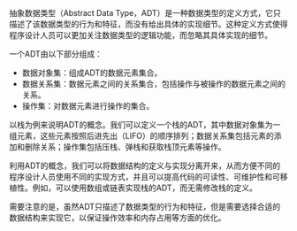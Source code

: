 抽象数据类型（Abstract Data Type，ADT）是一种数据类型的定义方式，它只描述了该数据类型的行为和特征，而没有给出具体的实现细节。这种定义方式使得程序设计人员可以更加关注数据类型的逻辑功能，而忽略其具体实现的细节。

一个ADT由以下部分组成：
- 数据对象集：组成ADT的数据元素集合。
- 数据关系集：数据元素之间的关系集合，包括操作与被操作的数据元素之间的关系。
- 操作集：对数据元素进行操作的集合。

以栈为例来说明ADT的概念。我们可以定义一个栈的ADT，其中数据对象集为一组元素，这些元素按照后进先出（LIFO）的顺序排列；数据关系集包括元素的添加和删除关系；操作集包括压栈、弹栈和获取栈顶元素等操作。

利用ADT的概念，我们可以将数据结构的定义与实现分离开来，从而方便不同的程序设计人员使用不同的实现方式，并且可以提高代码的可读性、可维护性和可移植性。例如，可以使用数组或链表实现栈的ADT，而无需修改栈的定义。

需要注意的是，虽然ADT只描述了数据类型的行为和特征，但是需要选择合适的数据结构来实现它，以保证操作效率和内存占用等方面的优化。